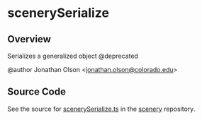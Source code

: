 # scenerySerialize

## Overview

Serializes a generalized object
@deprecated

@author Jonathan Olson &lt;jonathan.olson@colorado.edu&gt;



## Source Code

See the source for [scenerySerialize.ts](https://github.com/phetsims/scenery/blob/main/js/util/scenerySerialize.ts) in the [scenery](https://github.com/phetsims/scenery) repository.
